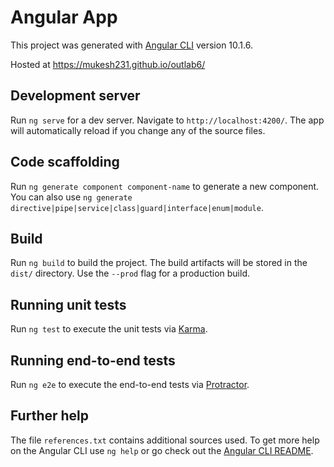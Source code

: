 # Angular App

This project was generated with [Angular CLI](https://github.com/angular/angular-cli) version 10.1.6.

Hosted at https://mukesh231.github.io/outlab6/

## Development server

Run `ng serve` for a dev server. Navigate to `http://localhost:4200/`. The app will automatically reload if you change any of the source files.

## Code scaffolding

Run `ng generate component component-name` to generate a new component. You can also use `ng generate directive|pipe|service|class|guard|interface|enum|module`.

## Build

Run `ng build` to build the project. The build artifacts will be stored in the `dist/` directory. Use the `--prod` flag for a production build.

## Running unit tests

Run `ng test` to execute the unit tests via [Karma](https://karma-runner.github.io).

## Running end-to-end tests

Run `ng e2e` to execute the end-to-end tests via [Protractor](http://www.protractortest.org/).

## Further help

The file `references.txt` contains additional sources used.
To get more help on the Angular CLI use `ng help` or go check out the [Angular CLI README](https://github.com/angular/angular-cli/blob/master/README.md).

